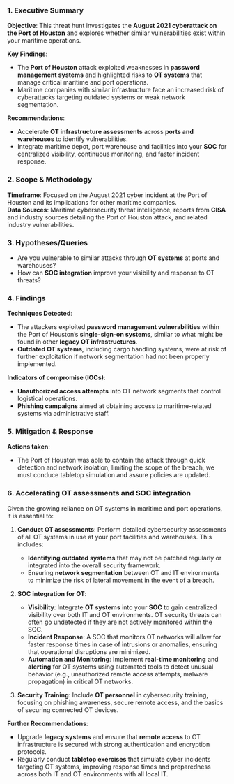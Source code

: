 ### **1. Executive Summary**
**Objective**: This threat hunt investigates the **August 2021 cyberattack on the Port of Houston** and explores whether similar vulnerabilities exist within your maritime operations. 

**Key Findings**:
- The **Port of Houston** attack exploited weaknesses in **password management systems** and highlighted risks to **OT systems** that manage critical maritime and port operations.
- Maritime companies with similar infrastructure face an increased risk of cyberattacks targeting outdated systems or weak network segmentation.

**Recommendations**:
- Accelerate **OT infrastructure assessments** across **ports and warehouses** to identify vulnerabilities.
- Integrate maritime depot, port warehouse and facilities into your **SOC** for centralized visibility, continuous monitoring, and faster incident response.

### **2. Scope & Methodology**
**Timeframe**: Focused on the August 2021 cyber incident at the Port of Houston and its implications for other maritime companies.  
**Data Sources**: Maritime cybersecurity threat intelligence, reports from **CISA** and industry sources detailing the Port of Houston attack, and related industry vulnerabilities.

### **3. Hypotheses/Queries**
- Are you vulnerable to similar attacks through **OT systems** at ports and warehouses?
- How can **SOC integration** improve your visibility and response to OT threats?

### **4. Findings**
**Techniques Detected**:
- The attackers exploited **password management vulnerabilities** within the Port of Houston’s **single-sign-on systems**, similar to what might be found in other **legacy OT infrastructures**.
- **Outdated OT systems**, including cargo handling systems, were at risk of further exploitation if network segmentation had not been properly implemented.

**Indicators of compromise (IOCs)**:
- **Unauthorized access attempts** into OT network segments that control logistical operations.
- **Phishing campaigns** aimed at obtaining access to maritime-related systems via administrative staff.

### **5. Mitigation & Response**
**Actions taken**:
- The Port of Houston was able to contain the attack through quick detection and network isolation, limiting the scope of the breach, we must conduce tabletop simulation and assure policies are updated.

### **6. Accelerating OT assessments and SOC integration**
Given the growing reliance on OT systems in maritime and port operations, it is essential to:
1. **Conduct OT assessments**: Perform detailed cybersecurity assessments of all OT systems in use at your port facilities and warehouses. This includes:
   - **Identifying outdated systems** that may not be patched regularly or integrated into the overall security framework.
   - Ensuring **network segmentation** between OT and IT environments to minimize the risk of lateral movement in the event of a breach.

2. **SOC integration for OT**:
   - **Visibility**: Integrate **OT systems** into your **SOC** to gain centralized visibility over both IT and OT environments. OT security threats can often go undetected if they are not actively monitored within the SOC.
   - **Incident Response**: A SOC that monitors OT networks will allow for faster response times in case of intrusions or anomalies, ensuring that operational disruptions are minimized.
   - **Automation and Monitoring**: Implement **real-time monitoring** and **alerting** for OT systems using automated tools to detect unusual behavior (e.g., unauthorized remote access attempts, malware propagation) in critical OT networks.

3. **Security Training**: Include **OT personnel** in cybersecurity training, focusing on phishing awareness, secure remote access, and the basics of securing connected OT devices.

**Further Recommendations**:
- Upgrade **legacy systems** and ensure that **remote access** to OT infrastructure is secured with strong authentication and encryption protocols.
- Regularly conduct **tabletop exercises** that simulate cyber incidents targeting OT systems, improving response times and preparedness across both IT and OT environments with all local IT.